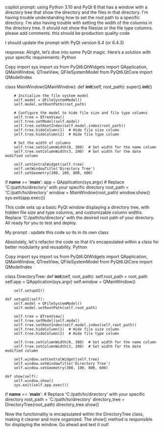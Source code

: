 copilot prompt:
using Python 3.10 and PyQt 6 that has a window with a directory tree that show the directory and the files in that directory. I'm having trouble understanding how to set the root path to a specific directory. I'm also having trouble with setting the width of the columns in the directory tree. It should not show the filesize or the file type columns. please add comments. this should be production quality code

I should update the prompt with PyQt version 6.4 (or 6.4.3)

response:
Alright, let’s dive into some PyQt magic. Here’s a solution with your specific requirements:
Python

Copy
import sys
import os
from PyQt6.QtWidgets import QApplication, QMainWindow, QTreeView, QFileSystemModel
from PyQt6.QtCore import QModelIndex


class MainWindow(QMainWindow):
    def __init__(self, root_path):
        super().__init__()

        # Initialize the file system model
        self.model = QFileSystemModel()
        self.model.setRootPath(root_path)

        # Configure the model to hide file size and file type columns
        self.tree = QTreeView()
        self.tree.setModel(self.model)
        self.tree.setRootIndex(self.model.index(root_path))
        self.tree.hideColumn(1)  # Hide file size column
        self.tree.hideColumn(2)  # Hide file type column

        # Set the width of columns
        self.tree.setColumnWidth(0, 300)  # Set width for the name column
        self.tree.setColumnWidth(3, 200)  # Set width for the date modified column

        self.setCentralWidget(self.tree)
        self.setWindowTitle('Directory Tree')
        self.setGeometry(300, 100, 800, 600)


if __name__ == '__main__':
    app = QApplication(sys.argv)
    # Replace 'C:/path/to/directory' with your specific directory
    root_path = 'C:/path/to/directory'
    window = MainWindow(root_path)
    window.show()
    sys.exit(app.exec())

This code sets up a basic PyQt window displaying a directory tree, with hidden file size and type columns, and customizable column widths. Replace 'C:/path/to/directory' with the desired root path of your directory. All ready for you to test and deploy.

My prompt : update this code so its in its own class

Absolutely, let's refactor the code so that it’s encapsulated within a class for better modularity and reusability.
Python

Copy
import sys
import os
from PyQt6.QtWidgets import QApplication, QMainWindow, QTreeView, QFileSystemModel
from PyQt6.QtCore import QModelIndex

class DirectoryTree:
    def __init__(self, root_path):
        self.root_path = root_path
        self.app = QApplication(sys.argv)
        self.window = QMainWindow()

        self.setupUI()

    def setupUI(self):
        self.model = QFileSystemModel()
        self.model.setRootPath(self.root_path)

        self.tree = QTreeView()
        self.tree.setModel(self.model)
        self.tree.setRootIndex(self.model.index(self.root_path))
        self.tree.hideColumn(1)  # Hide file size column
        self.tree.hideColumn(2)  # Hide file type column

        self.tree.setColumnWidth(0, 300)  # Set width for the name column
        self.tree.setColumnWidth(3, 200)  # Set width for the date modified column

        self.window.setCentralWidget(self.tree)
        self.window.setWindowTitle('Directory Tree')
        self.window.setGeometry(300, 100, 800, 600)

    def show(self):
        self.window.show()
        sys.exit(self.app.exec())

if __name__ == '__main__':
    # Replace 'C:/path/to/directory' with your specific directory
    root_path = 'C:/path/to/directory'
    directory_tree = DirectoryTree(root_path)
    directory_tree.show()

Now the functionality is encapsulated within the DirectoryTree class, making it cleaner and more organized. The show() method is responsible for displaying the window. Go ahead and test it out!
